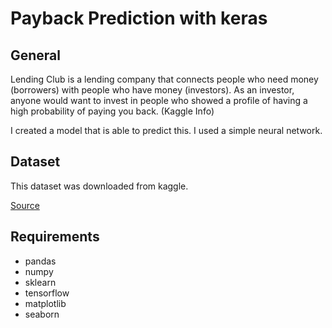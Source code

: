 # Payback Prediction with keras
## General
Lending Club is a lending company that connects people who need money (borrowers) with people who have money (investors). As an investor, anyone would want to invest in people who showed a profile of having a high probability of paying you back. (Kaggle Info) 

I created a model that is able to predict this. I used a simple neural network. 

## Dataset
This dataset was downloaded from kaggle. 

[Source](https://www.kaggle.com/sanikabhagat/lending-club-payback-prediction/notebook)

## Requirements
- pandas
- numpy
- sklearn
- tensorflow
- matplotlib
- seaborn
